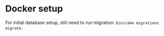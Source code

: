 # Docker setup

For initial database setup, still need to run migration: `bin/cake migrations migrate`.
